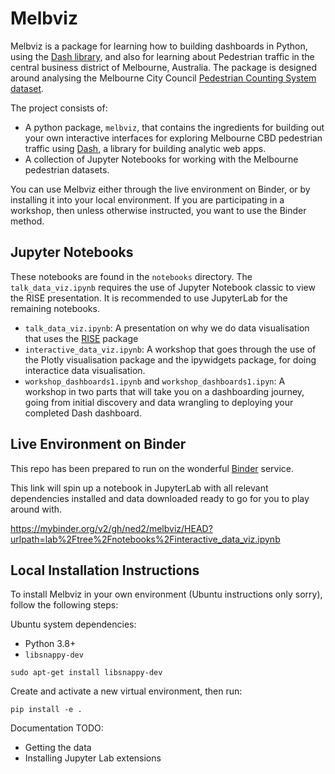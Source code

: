 # Melbviz

Melbviz is a package for learning how to building dashboards in Python, using
the [Dash library](plotly/dash), and also for learning about Pedestrian traffic
in the central business district of Melbourne, Australia. The package is
designed around analysing the Melbourne City Council [Pedestrian Counting System
dataset](https://data.melbourne.vic.gov.au/Transport/Pedestrian-Counting-System-2009-to-Present-counts-/b2ak-trbp).

The project consists of:
* A python package, `melbviz`, that contains the ingredients for building out
  your own interactive interfaces for exploring Melbourne CBD pedestrian traffic
  using [Dash](plotly/dash), a library for building analytic web apps.
* A collection of Jupyter Notebooks for working with the Melbourne pedestrian datasets.

You can use Melbviz either through the live environment on Binder, or by
installing it into your local environment. If you are participating in a
workshop, then unless otherwise instructed, you want to use the Binder method.

## Jupyter Notebooks

These notebooks are found in the `notebooks` directory. The
`talk_data_viz.ipynb` requires the use of Jupyter Notebook classic to view the
RISE presentation. It is recommended to use JupyterLab for the remaining
notebooks.

* `talk_data_viz.ipynb`: A presentation on why we do data visualisation that
  uses the [RISE](https://rise.readthedocs.io) package
* `interactive_data_viz.ipynb`: A workshop that goes through the use of the
  Plotly visualisation package and the ipywidgets package, for doing interactice
  data visualisation.
* `workshop_dashboards1.ipynb` and `workshop_dashboards1.ipyn`: A workshop in
  two parts that will take you on a dashboarding journey, going from initial
  discovery and data wrangling to deploying your completed Dash dashboard.
  

## Live Environment on Binder

This repo has been prepared to run on the wonderful
[Binder](https://mybinder.org/) service.

This link will spin up a notebook in JupyterLab with all relevant dependencies
installed and data downloaded ready to go for you to play around with.

https://mybinder.org/v2/gh/ned2/melbviz/HEAD?urlpath=lab%2Ftree%2Fnotebooks%2Finteractive_data_viz.ipynb


## Local Installation Instructions

To install Melbviz in your own environment (Ubuntu instructions only
sorry), follow the following steps:

Ubuntu system dependencies:
* Python 3.8+
* `libsnappy-dev`

```
sudo apt-get install libsnappy-dev
```

Create and activate a new virtual environment, then run:

```
pip install -e .
```

Documentation TODO:
* Getting the data
* Installing Jupyter Lab extensions 
